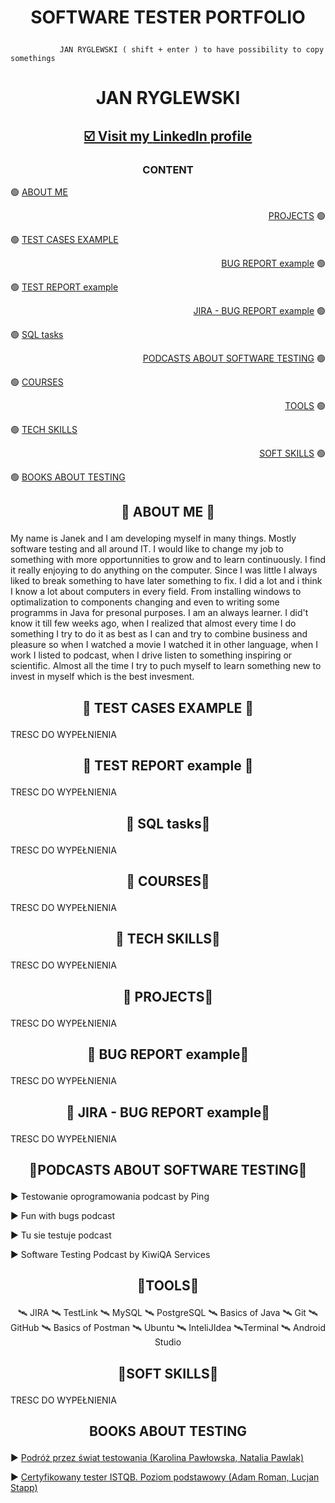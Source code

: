  # <p align="center"> SOFTWARE TESTER PORTFOLIO         
               JAN RYGLEWSKI ( shift + enter ) to have possibility to copy somethings
# <p align="center"> JAN RYGLEWSKI
## <p align="center"><a href="https://www.linkedin.com/in/janryglewski/" target="_blank">☑️ Visit my <b>LinkedIn</b> profile</a></p>


### <p align="center">CONTENT
🟢 [ABOUT ME](#aboutme) <p align="right">[PROJECTS](#projects) 🟢

🟢 [TEST CASES EXAMPLE](#testcases) <p align="right"> [BUG REPORT example](#bugreport) 🟢

🟢 [TEST REPORT example](#testreport) <p align="right"> [JIRA - BUG REPORT example](#jira) 🟢

🟢 [SQL tasks](#sql) <p align="right"> [PODCASTS ABOUT SOFTWARE TESTING](#podcasts) 🟢

🟢 [COURSES](#courses) <p align="right"> [TOOLS](#tools) 🟢

🟢 [TECH SKILLS](#techskills) <p align="right"> [SOFT SKILLS](#softskills) 🟢

🟢 [BOOKS ABOUT TESTING](#books) 
 

  

## <p align="center"><a name="aboutme"> 🤗 ABOUT ME 🤗 </a>
My name is Janek and I am developing myself in many things. Mostly software testing and all around IT. I would like to change my job to something with more opportunnities to grow and to learn continuously. I find it really enjoying to do anything on the computer. Since I was little I always liked to break something to have later something to fix. I did a lot and i think I know a lot about computers in every field. From installing windows to optimalization to components changing and even to writing some programms in Java for presonal purposes. I am an always learner. I did't know it till few weeks ago, when I realized that almost every time I do something I try to do it as best as I can and try to combine business and pleasure so when I watched a movie I watched it in other language, when I work I listed to podcast, when I drive listen to something inspiring or scientific. Almost all the time I try to puch myself to learn something new to invest in myself which is the best invesment.
## <p align="center"><a name="testcases"> 🤗 TEST CASES EXAMPLE 🤗 </a>
TRESC DO WYPEŁNIENIA
## <p align="center"><a name="testreport"> 🤗 TEST REPORT example 🤗 </a>
TRESC DO WYPEŁNIENIA
## <p align="center"><a name="sql"> 🤗 SQL tasks🤗 </a>
TRESC DO WYPEŁNIENIA
## <p align="center"><a name="courses"> 🤗 COURSES🤗 </a>
TRESC DO WYPEŁNIENIA
## <p align="center"><a name="techskills"> 🤗 TECH SKILLS🤗 </a>
TRESC DO WYPEŁNIENIA
## <p align="center"><a name="projects"> 🤗 PROJECTS🤗 </a>
TRESC DO WYPEŁNIENIA
## <p align="center"><a name="bugreport"> 🤗 BUG REPORT example🤗 </a>
TRESC DO WYPEŁNIENIA
## <p align="center"><a name="jira"> 🤗 JIRA - BUG REPORT example🤗 </a>
TRESC DO WYPEŁNIENIA
## <p align="center"><a name="podcasts"> 🤗PODCASTS ABOUT SOFTWARE TESTING🤗 </a>
:arrow_forward: Testowanie oprogramowania podcast by Ping

:arrow_forward: Fun with bugs podcast

:arrow_forward: Tu sie testuje podcast

:arrow_forward: Software Testing Podcast by KiwiQA Services
## <p align="center"><a name="tools"> 🤗TOOLS🤗 </a>
<p align="center"> 🛰️ JIRA 🛰️ TestLink 🛰️ MySQL 🛰️ PostgreSQL 🛰️ Basics of Java 🛰️ Git 🛰️ GitHub 🛰️ Basics of Postman 🛰️ Ubuntu 🛰️ InteliJIdea 🛰️Terminal 🛰️ Android Studio
 
## <p align="center"><a name="softskills"> 🤗SOFT SKILLS🤗 </a>
TRESC DO WYPEŁNIENIA
## <p align="center"><a name="books">BOOKS ABOUT TESTING</a>

:arrow_forward: <a href="https://www.funwithbugs.com/landingpage/juz_jest_dostepna/" target="_blank">Podróż przez świat testowania (Karolina Pawłowska, Natalia Pawlak)</a>

:arrow_forward: <a href="https://helion.pl/ksiazki/certyfikowany-tester-istqb-poziom-podstawowy-adam-roman-lucjan-stapp,ctispv.htm#format/e" target="_blank">Certyfikowany tester ISTQB. Poziom podstawowy (Adam Roman, Lucjan Stapp)</a>


